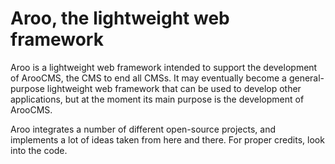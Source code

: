 Aroo, the lightweight web framework
===================================

Aroo is a lightweight web framework intended to support the development of
ArooCMS, the CMS to end all CMSs. It may eventually become a general-purpose
lightweight web framework that can be used to develop other applications, but
at the moment its main purpose is the development of ArooCMS.

Aroo integrates a number of different open-source projects, and implements a
lot of ideas taken from here and there. For proper credits, look into the code.
